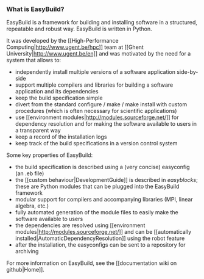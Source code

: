 ### What is EasyBuild?

EasyBuild is a framework for building and installing software in a structured, repeatable and robust way. EasyBuild is written in Python.

It was developed by the [[High-Performance Computing|http://www.ugent.be/hpc]] team at [[Ghent University|http://www.ugent.be/en]] and was motivated by the need for a system that allows to:

* independently install multiple versions of a software application side-by-side
* support multiple compilers and libraries for building a software application and its dependencies
* keep the build specification simple
* divert from the standard configure / make / make install with custom procedures (which is often necessary for scientific applications)
* use [[environment modules|http://modules.sourceforge.net/]] for dependency resolution and for making the software available to users in a transparent way
* keep a record of the installation logs
* keep track of the build specifications in a version control system

Some key properties of EasyBuild:

* the build specification is described  using a (very concise) easyconfig (an .eb file)
* the [[custom behaviour|DevelopmentGuide]] is described in _easyblocks_; these are Python modules that can be plugged into the EasyBuild framework
* modular support for compilers and accompanying libraries (MPI, linear algebra, etc.)
* fully automated generation of the module files to easily make the software available to users
* the dependencies are resolved using [[environment modules|http://modules.sourceforge.net/]] and can be [[automatically installed|AutomaticDependencyResolution]] using the robot feature
* after the installation, the easyconfigs can be sent to a repository for archiving

For more information on EasyBuild, see the [[documentation wiki on github|Home]].
